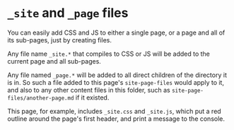# `_site` and `_page` files

You can easily add CSS and JS to either a single page, or a page and all of its sub-pages, just by creating files.

Any file name `_site.*` that compiles to CSS or JS will be added to the current page and all sub-pages.

Any file named `_page.*` will be added to all direct children of the directory it is in. So such a file added to this page's `site-page-files` would apply to it, and also to any other content files in this folder, such as `site-page-files/another-page.md` if it existed.

This page, for example, includes `_site.css` and `_site.js`, which put a red outline around the page's first header, and print a message to the console.
